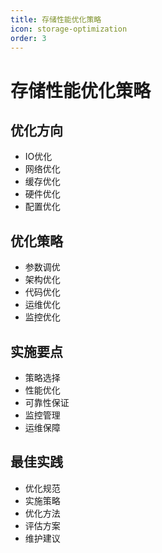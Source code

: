 ```yaml
---
title: 存储性能优化策略
icon: storage-optimization
order: 3
---
```


# 存储性能优化策略

## 优化方向
- IO优化
- 网络优化
- 缓存优化
- 硬件优化
- 配置优化

## 优化策略
- 参数调优
- 架构优化
- 代码优化
- 运维优化
- 监控优化

## 实施要点
- 策略选择
- 性能优化
- 可靠性保证
- 监控管理
- 运维保障

## 最佳实践
- 优化规范
- 实施策略
- 优化方法
- 评估方案
- 维护建议
